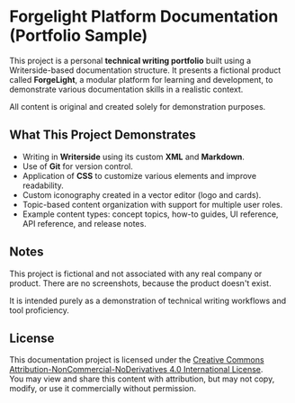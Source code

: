 # Forgelight Platform Documentation (Portfolio Sample)

This project is a personal **technical writing portfolio** built using a Writerside-based documentation structure.
It presents a fictional product called **ForgeLight**, a modular platform for learning and development,
to demonstrate various documentation skills in a realistic context.

All content is original and created solely for demonstration purposes.

## What This Project Demonstrates

- Writing in **Writerside** using its custom **XML** and **Markdown**.
- Use of **Git** for version control.
- Application of **CSS** to customize various elements and improve readability.
- Custom iconography created in a vector editor (logo and cards).
- Topic-based content organization with support for multiple user roles.
- Example content types: concept topics, how-to guides, UI reference, API reference, and release notes.

## Notes

This project is fictional and not associated with any real company or product.
There are no screenshots, because the product doesn't exist.

It is intended purely as a demonstration of technical writing workflows and tool proficiency.

## License

This documentation project is licensed under the [Creative Commons Attribution-NonCommercial-NoDerivatives 4.0 International License](https://creativecommons.org/licenses/by-nc-nd/4.0/).  
You may view and share this content with attribution, but may not copy, modify, or use it commercially without permission.
